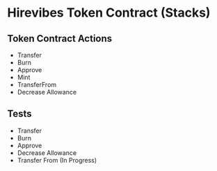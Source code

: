 # Hirevibes Token Contract (Stacks)

## Token Contract Actions
- Transfer
- Burn
- Approve
- Mint
- TransferFrom
- Decrease Allowance


## Tests
- Transfer
- Burn
- Approve
- Decrease Allowance
- Transfer From  (In Progress)
